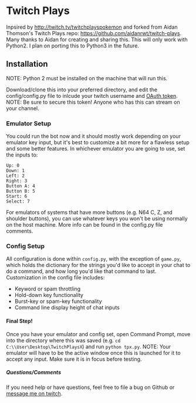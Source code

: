 Twitch Plays <X>
================

Inpsired by http://twitch.tv/twitchplayspokemon and forked from Aidan Thomson's
Twitch Plays repo: https://github.com/aidanrwt/twitch-plays. Many thanks to
Aidan for creating and sharing this. This will only work with Python2. I plan on
porting this to Python3 in the future.

Installation
------------

NOTE: Python 2 must be installed on the machine that will run this.

Download/clone this into your preferred directory, and edit the config/config.py
file to inlcude your twitch username and [OAuth token](http://www.twitchapps.com/tmi/).
NOTE: Be sure to secure this token! Anyone who has this can stream on your
channel. 

### Emulator Setup

You could run the bot now and it should mostly work depending on your
emulator key input, but it's best to customize a bit more for a flawless setup 
and some better features. In whichever emulator you are going to use, set the
inputs to:
```
Up: 0
Down: 1
Left: 2
Right: 3
Button A: 4
Button B: 5
Start: 6
Select: 7
```
For emulators of systems that have more buttons (e.g. N64 C, Z, and shoulder 
buttons), you can use whatever keys you won't be using normally on the host
machine. More info can be found in the config.py file comments.

### Config Setup

All configuration is done within `config.py`, with the exception of `game.py`,
which holds the dictionary for the strings you'd like to accept in your chat to
do a command, and how long you'd like that command to last. Customization in
the config file includes:
* Keyword or spam throttling
* Hold-down key functionality
* Burst-key or spam-key functionality
* Command line display height of chat inputs

#### Final Step!

Once you have your emulator and config set, open Command Prompt, move into the
directory where this was saved (e.g. `cd C:\\User\Desktop\TwitchPlaysX`) and run
`python tpx.py`. NOTE: Your emulator will have to be the active window once this
is launched for it to accept any input. Make sure it is in focus before testing.

##### Questions/Comments

If you need help or have questions, feel free to file a bug on Github or
[message me on twitch](http://www.twitch.tv/message/compose?to=toastviking).
